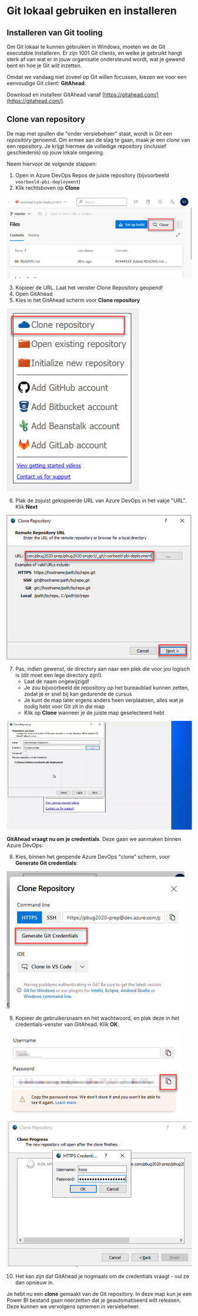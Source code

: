 # Git lokaal gebruiken en installeren

## Installeren van Git tooling

Om Git lokaal te kunnen gebruiken in Windows, moeten we de Git executable installeren. Er zijn 1001 Git clients, en welke je gebruikt hangt sterk af van wat er in jouw organisatie ondersteund wordt, wat je gewend bent en hoe je Git wilt inzetten.

Omdat we vandaag niet zoveel op Git willen focussen, kiezen we voor een eenvoudige Git client: **GitAhead**.

Download en installeer GitAhead vanaf [https://gitahead.com/](https://gitahead.com/).

## Clone van repository

De map met spullen die "onder versiebeheer" staat, wordt in Git een *repository* genoemd. Om ermee aan de slag te gaan, maak je een *clone* van een repository. Je krijgt hiermee de volledige repository (inclusief geschiedenis) op jouw lokale omgeving.

Neem hiervoor de volgende stappen:

1. Open in Azure DevOps Repos de juiste repository (bijvoorbeeld `voorbeeld-pbi-deployment`)
2. Klik rechtsboven op **Clone**

![De 'clone' knop in Azure DevOps Repos](img/08-clone-repo-button.png)

3. Kopieer de URL. Laat het venster Clone Repository geopend!
4. Open GitAhead
5. Kies in het GitAhead scherm voor **Clone repository**

!["Clone repository" in GitAhead](img/09-clone-repo-gitahead-button.png)

6. Plak de zojuist gekopieerde URL van Azure DevOps in het vakje "URL". Klik **Next**

![Plak de URL in GitAhead](img/10-clone-repo-gitahead-pasteurl.png)

7. Pas, indien gewenst, de directory aan naar een plek die voor jou logisch is (dit moet een lege directory zijn!).
   * Laat de naam ongewijzigd!
   * Je zou bijvoorbeeld de repository op het bureaublad kunnen zetten, zodat je er snel bij kan gedurende de cursus
   * Je kunt de map later ergens anders heen verplaatsen, alles wat je nodig hebt voor Git zit in die map
   * Klik op **Clone** wanneer je de juiste map geselecteerd hebt

![Kies een directory in de GUI](img/11-clone-repo-move-directory.gif)

**GitAhead vraagt nu om je credentials**. Deze gaan we aanmaken binnen Azure DevOps:

8. Kies, binnen het geopende Azure DevOps "clone" scherm, voor **Generate Git credentials**:

![Generate Git Credentials button](img/12-generate-git-credentials-button.png)

9. Kopieer de gebruikersnaam en het wachtwoord, en plak deze in het credentials-venster van GitAhead. Klik **OK**:

![Git gegenereerde credentials](img/13-git-generated-credentials.png)

![Git credentials in GitAhead](img/14-git-credentials-in-gitahead.png)

10. Het kan zijn dat GitAhead je nogmaals om de credentials vraagt - vul ze dan opnieuw in.

Je hebt nu een **clone** gemaakt van de Git repository. In deze map kun je een Power BI bestand gaan neerzetten dat je geautomatiseerd wilt releasen. Deze kunnen we vervolgens opnemen in versiebeheer.